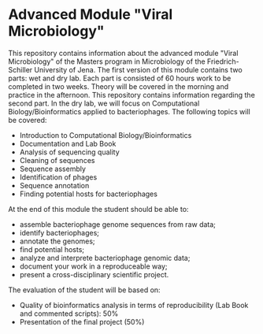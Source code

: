 # Advanced Module "Viral Microbiology"

This repository contains information about the advanced module "Viral Microbiology" of the Masters program in Microbiology of the Friedrich-Schiller University of Jena. The first version of this module contains two parts: wet and dry lab. Each part is consisted of 60 hours work to be completed in two weeks. Theory will be covered in the morning and practice in the afternoon. This repository contains information regarding the second part. In the dry lab, we will focus on Computational Biology/Bioinformatics applied to bacteriophages. The following topics will be covered:  

- Introduction to Computational Biology/Bioinformatics
- Documentation and Lab Book
- Analysis of sequencing quality
- Cleaning of sequences
- Sequence assembly
- Identification of phages
- Sequence annotation
- Finding potential hosts for bacteriophages

At the end of this module the student should be able to:

- assemble bacteriophage genome sequences from raw data;
- identify bacteriophages;
- annotate the genomes;
- find potential hosts;
- analyze and interprete bacteriophage genomic data;
- document your work in a reproduceable way;
- present a cross-disciplinary scientific project.

The evaluation of the student will be based on:

- Quality of bioinformatics analysis in terms of reproducibility (Lab Book and commented scripts): 50%
- Presentation of the final project (50%)
